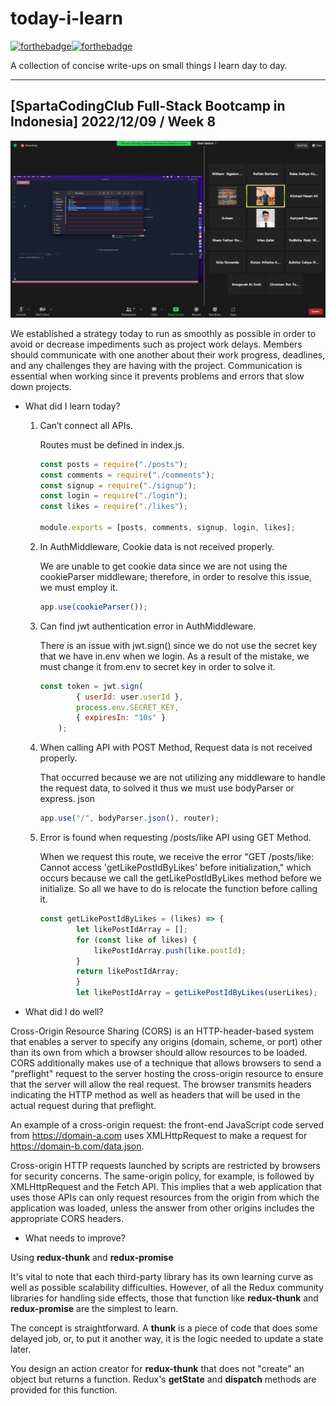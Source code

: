 # today-i-learn

[![forthebadge](https://forthebadge.com/images/badges/built-with-love.svg)](https://wajahatkarim.com)[![forthebadge](https://forthebadge.com/images/badges/makes-people-smile.svg)](https://wajahatkarim.com)

A collection of concise write-ups on small things I learn day to day.

---

## [SpartaCodingClub Full-Stack Bootcamp in Indonesia] 2022/12/09 / Week 8

![image](/images/40.png)

We established a strategy today to run as smoothly as possible in order to avoid or decrease impediments such as project work delays. Members should communicate with one another about their work progress, deadlines, and any challenges they are having with the project. Communication is essential when working since it prevents problems and errors that slow down projects.

- What did I learn today?

  1. Can’t connect all APIs.

        Routes must be defined in index.js.

        ```js
        const posts = require("./posts");
        const comments = require("./comments");
        const signup = require("./signup");
        const login = require("./login");
        const likes = require("./likes");

        module.exports = [posts, comments, signup, login, likes];
        ```

  2. In AuthMiddleware, Cookie data is not received properly.

        We are unable to get cookie data since we are not using the cookieParser middleware; therefore, in order to resolve this issue, we must employ it.

        ```js
        app.use(cookieParser());
        ```

  3. Can find jwt authentication error in AuthMiddleware.
  
        There is an issue with jwt.sign() since we do not use the secret key that we have in.env when we login. As a result of the mistake, we must change it from.env to secret key in order to solve it.

        ```js
        const token = jwt.sign(
                { userId: user.userId },
                process.env.SECRET_KEY,
                { expiresIn: "10s" }
            );
        ```

  4. When calling API with POST Method, Request data is not received properly.
  
        That occurred because we are not utilizing any middleware to handle the request data, to solved it thus we must use bodyParser or express. json

        ```js
        app.use("/", bodyParser.json(), router);
        ```

  5. Error is found when requesting /posts/like API using GET Method.

        When we request this route, we receive the error "GET /posts/like: Cannot access 'getLikePostIdByLikes' before initialization," which occurs because we call the getLikePostIdByLikes method before we initialize.
        So all we have to do is relocate the function before calling it.

        ```js
        const getLikePostIdByLikes = (likes) => {
                let likePostIdArray = [];
                for (const like of likes) {
                    likePostIdArray.push(like.postId);
                }
                return likePostIdArray;
                }
                let likePostIdArray = getLikePostIdByLikes(userLikes);
        ```

- What did I do well?

Cross-Origin Resource Sharing (CORS) is an HTTP-header-based system that enables a server to specify any origins (domain, scheme, or port) other than its own from which a browser should allow resources to be loaded. CORS additionally makes use of a technique that allows browsers to send a "preflight" request to the server hosting the cross-origin resource to ensure that the server will allow the real request. The browser transmits headers indicating the HTTP method as well as headers that will be used in the actual request during that preflight.

An example of a cross-origin request: the front-end JavaScript code served from <https://domain-a.com> uses XMLHttpRequest to make a request for <https://domain-b.com/data.json>.

Cross-origin HTTP requests launched by scripts are restricted by browsers for security concerns. The same-origin policy, for example, is followed by XMLHttpRequest and the Fetch API. This implies that a web application that uses those APIs can only request resources from the origin from which the application was loaded, unless the answer from other origins includes the appropriate CORS headers.

- What needs to improve?

Using **redux-thunk** and **redux-promise**

It's vital to note that each third-party library has its own learning curve as well as possible scalability difficulties. However, of all the Redux community libraries for handling side effects, those that function like **redux-thunk** and **redux-promise** are the simplest to learn.

The concept is straightforward. A **thunk** is a piece of code that does some delayed job, or, to put it another way, it is the logic needed to update a state later.

You design an action creator for **redux-thunk** that does not "create" an object but returns a function. Redux's **getState** and **dispatch** methods are provided for this function.
